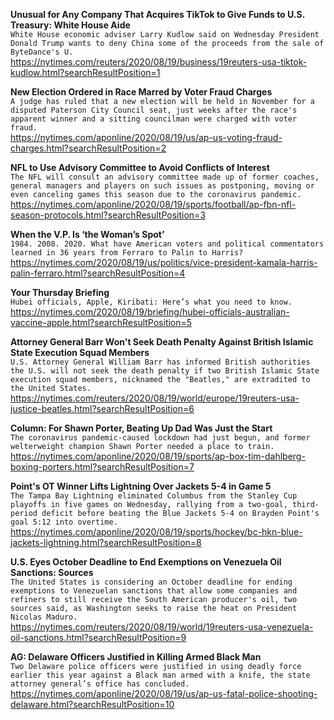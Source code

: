 **Unusual for Any Company That Acquires TikTok to Give Funds to U.S. Treasury: White House Aide**\
`White House economic adviser Larry Kudlow said on Wednesday President Donald Trump wants to deny China some of the proceeds from the sale of ByteDance's U.`\
https://nytimes.com/reuters/2020/08/19/business/19reuters-usa-tiktok-kudlow.html?searchResultPosition=1

**New Election Ordered in Race Marred by Voter Fraud Charges**\
`A judge has ruled that a new election will be held in November for a disputed Paterson City Council seat, just weeks after the race's apparent winner and a sitting councilman were charged with voter fraud.`\
https://nytimes.com/aponline/2020/08/19/us/ap-us-voting-fraud-charges.html?searchResultPosition=2

**NFL to Use Advisory Committee to Avoid Conflicts of Interest**\
`The NFL will consult an advisory committee made up of former coaches, general managers and players on such issues as postponing, moving or even canceling games this season due to the coronavirus pandemic.`\
https://nytimes.com/aponline/2020/08/19/sports/football/ap-fbn-nfl-season-protocols.html?searchResultPosition=3

**When the V.P. Is ‘the Woman’s Spot’**\
`1984. 2008. 2020. What have American voters and political commentators learned in 36 years from Ferraro to Palin to Harris?`\
https://nytimes.com/2020/08/19/us/politics/vice-president-kamala-harris-palin-ferraro.html?searchResultPosition=4

**Your Thursday Briefing**\
`Hubei officials, Apple, Kiribati: Here’s what you need to know.`\
https://nytimes.com/2020/08/19/briefing/hubei-officials-australian-vaccine-apple.html?searchResultPosition=5

**Attorney General Barr Won't Seek Death Penalty Against British Islamic State Execution Squad Members**\
`U.S. Attorney General William Barr has informed British authorities the U.S. will not seek the death penalty if two British Islamic State execution squad members, nicknamed the "Beatles," are extradited to the United States.`\
https://nytimes.com/reuters/2020/08/19/world/europe/19reuters-usa-justice-beatles.html?searchResultPosition=6

**Column: For Shawn Porter, Beating Up Dad Was Just the Start**\
`The coronavirus pandemic-caused lockdown had just begun, and former welterweight champion Shawn Porter needed a place to train.`\
https://nytimes.com/aponline/2020/08/19/sports/ap-box-tim-dahlberg-boxing-porters.html?searchResultPosition=7

**Point's OT Winner Lifts Lightning Over Jackets 5-4 in Game 5**\
`The Tampa Bay Lightning eliminated Columbus from the Stanley Cup playoffs in five games on Wednesday, rallying from a two-goal, third-period deficit before beating the Blue Jackets 5-4 on Brayden Point's goal 5:12 into overtime.`\
https://nytimes.com/aponline/2020/08/19/sports/hockey/bc-hkn-blue-jackets-lightning.html?searchResultPosition=8

**U.S. Eyes October Deadline to End Exemptions on Venezuela Oil Sanctions: Sources**\
`The United States is considering an October deadline for ending exemptions to Venezuelan sanctions that allow some companies and refiners to still receive the South American producer's oil, two sources said, as Washington seeks to raise the heat on President Nicolas Maduro.   `\
https://nytimes.com/reuters/2020/08/19/world/19reuters-usa-venezuela-oil-sanctions.html?searchResultPosition=9

**AG: Delaware Officers Justified in Killing Armed Black Man**\
`Two Delaware police officers were justified in using deadly force earlier this year against a Black man armed with a knife, the state attorney general’s office has concluded.`\
https://nytimes.com/aponline/2020/08/19/us/ap-us-fatal-police-shooting-delaware.html?searchResultPosition=10

